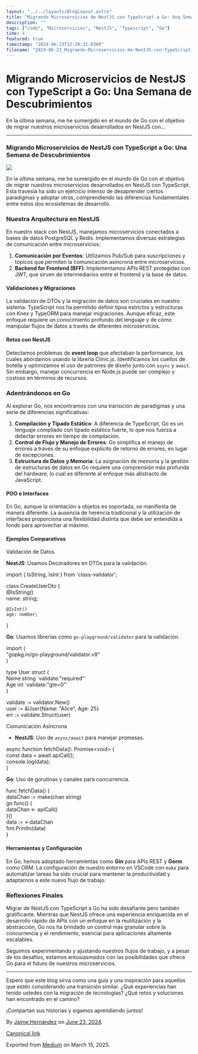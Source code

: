 ```yaml
---
layout: "../../layouts/BlogLayout.astro"
title: "Migrando Microservicios de NestJS con TypeScript a Go: Una Semana de Descubrimientos"
description: ""
tags: ["code", "Microservicios", "NestJS", "Typescript", "Go"]
time: 4
featured: true
timestamp: "2024-06-23T12:20:32-0300"
filename: "2024-06-23_Migrando-Microservicios-de-NestJS-con-TypeScript-a-Go--Una-Semana-de-Descubrimientos-c754ff0cea6a"
---
```


Migrando Microservicios de NestJS con TypeScript a Go: Una Semana de Descubrimientos
====================================================================================

En la última semana, me he sumergido en el mundo de Go con el objetivo de migrar nuestros microservicios desarrollados en NestJS con…

* * *

### Migrando Microservicios de NestJS con TypeScript a Go: Una Semana de Descubrimientos

![](https://cdn-images-1.medium.com/max/800/0*9uYraLkbpKaIvlBm.png)

En la última semana, me he sumergido en el mundo de Go con el objetivo de migrar nuestros microservicios desarrollados en NestJS con TypeScript. Esta travesía ha sido un ejercicio intenso de desaprender ciertos paradigmas y adoptar otros, comprendiendo las diferencias fundamentales entre estos dos ecosistemas de desarrollo.

### Nuestra Arquitectura en NestJS

En nuestro stack con NestJS, manejamos microservicios conectados a bases de datos PostgreSQL y Redis. Implementamos diversas estrategias de comunicación entre microservicios:

1.  **Comunicación por Eventos**: Utilizamos Pub/Sub para suscripciones y tópicos que permiten la comunicación asíncrona entre microservicios.
2.  **Backend for Frontend (BFF)**: Implementamos APIs REST protegidas con JWT, que sirven de intermediarios entre el frontend y la base de datos.

#### Validaciones y Migraciones

La validación de DTOs y la migración de datos son cruciales en nuestro sistema. TypeScript nos ha permitido definir tipos estrictos y estructuras con Knex y TypeORM para manejar migraciones. Aunque eficaz, este enfoque requiere un conocimiento profundo del lenguaje y de cómo manipular flujos de datos a través de diferentes microservicios.

#### Retos con NestJS

Detectamos problemas de **event loop** que afectaban la performance, los cuales abordamos usando la librería Clinic.js. Identificamos los cuellos de botella y optimizamos el uso de patrones de diseño junto con `async` y `await`. Sin embargo, manejar concurrencia en Node.js puede ser complejo y costoso en términos de recursos.

### Adentrándonos en Go

Al explorar Go, nos encontramos con una transición de paradigmas y una serie de diferencias significativas:

1.  **Compilación y Tipado Estático**: A diferencia de TypeScript, Go es un lenguaje compilado con tipado estático fuerte, lo que nos fuerza a detectar errores en tiempo de compilación.
2.  **Control de Flujo y Manejo de Errores**: Go simplifica el manejo de errores a través de su enfoque explícito de retorno de errores, en lugar de excepciones.
3.  **Estructura de Datos y Memoria**: La asignación de memoria y la gestión de estructuras de datos en Go requiere una comprensión más profunda del hardware, lo cual es diferente al enfoque más abstracto de JavaScript.

#### POO e Interfaces

En Go, aunque la orientación a objetos es soportada, se manifiesta de manera diferente. La ausencia de herencia tradicional y la utilización de interfaces proporciona una flexibilidad distinta que debe ser entendida a fondo para aprovechar al máximo.

#### Ejemplos Comparativos

Validación de Datos

**NestJS**: Usamos Decoradores en DTOs para la validación.

import { IsString, IsInt } from 'class-validator';  
  
class CreateUserDto {  
    @IsString()  
    name: string;  
  
    @IsInt()  
    age: number;  
}

**Go**: Usamos librerías como `go-playground/validator` para la validación.

import (  
    "gopkg.in/go-playground/validator.v9"  
)  
  
type User struct {  
    Name string \`validate:"required"\`  
    Age  int    \`validate:"gte=0"\`  
}  
  
validate := validator.New()  
user := &User{Name: "Alice", Age: 25}  
err := validate.Struct(user)

Comunicación Asíncrona

*   **NestJS**: Uso de `async/await` para manejar promesas.

async function fetchData(): Promise<void\> {  
    const data = await apiCall();  
    console.log(data);  
}

**Go**: Uso de gorutinas y canales para concurrencia.

func fetchData() {  
    dataChan := make(chan string)  
    go func() {  
        dataChan <- apiCall()  
    }()  
    data := <-dataChan  
    fmt.Println(data)  
}

#### Herramientas y Configuración

En Go, hemos adoptado herramientas como **Gin** para APIs REST y **Gorm** como ORM. La configuración de nuestro entorno en VSCode con `make` para automatizar tareas ha sido crucial para mantener la productividad y adaptarnos a este nuevo flujo de trabajo.

### Reflexiones Finales

Migrar de NestJS con TypeScript a Go ha sido desafiante pero también gratificante. Mientras que NestJS ofrece una experiencia enriquecida en el desarrollo rápido de APIs con un enfoque en la reutilización y la abstracción, Go nos ha brindado un control más granular sobre la concurrencia y el rendimiento, esencial para aplicaciones altamente escalables.

Seguimos experimentando y ajustando nuestros flujos de trabajo, y a pesar de los desafíos, estamos entusiasmados con las posibilidades que ofrece Go para el futuro de nuestros microservicios.

* * *

Espero que este blog sirva como una guía y una inspiración para aquellos que estén considerando una transición similar. ¿Qué experiencias han tenido ustedes con la migración de tecnologías? ¿Qué retos y soluciones han encontrado en el camino?

¡Compartan sus historias y sigamos aprendiendo juntos!

By [Jaime Hernández](https://medium.com/@devjaime) on [June 23, 2024](https://medium.com/p/c754ff0cea6a).

[Canonical link](https://medium.com/@devjaime/migrando-microservicios-de-nestjs-con-typescript-a-go-una-semana-de-descubrimientos-c754ff0cea6a)

Exported from [Medium](https://medium.com) on March 15, 2025.
